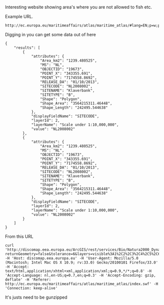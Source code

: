 
Interesting website showing area's where you are not allowed to fish
etc.

Example URL.

	http://ec.europa.eu/maritimeaffairs/atlas/maritime_atlas/#lang=EN;p=w;pos=14.589:56.113:6;bkgd=6:0.45;gra=0;mode=1;theme=14:0.7:1:0,120:1:1:0,73:1:1:0;

Digging in you can get some data out of here

	{
		"results": [
			{
				"attributes": {
					"Area_km2": "1239.480525",
					"MS": "NL",
					"OBJECTID": "19673",
					"POINT_X": "343355.691",
					"POINT_Y": "7174558.8692",
					"RELEASE_DA": "01/10/2013",
					"SITECODE": "NL2008002",
					"SITENAME": "Klaverbank",
					"SITETYPE": "B",
					"Shape": "Polygon",
					"Shape_Area": "3564215311.46448",
					"Shape_Length": "242495.544638"
				},
				"displayFieldName": "SITECODE",
				"layerId": 2,
				"layerName": "Scale under 1:10,000,000",
				"value": "NL2008002"
			},
			{
				"attributes": {
					"Area_km2": "1239.480525",
					"MS": "NL",
					"OBJECTID": "19673",
					"POINT_X": "343355.691",
					"POINT_Y": "7174558.8692",
					"RELEASE_DA": "01/10/2013",
					"SITECODE": "NL2008002",
					"SITENAME": "Klaverbank",
					"SITETYPE": "B",
					"Shape": "Polygon",
					"Shape_Area": "3564215311.46448",
					"Shape_Length": "242495.544638"
				},
				"displayFieldName": "SITECODE",
				"layerId": 2,
				"layerName": "Scale under 1:10,000,000",
				"value": "NL2008002"
			}
		]
	}

From this URL

	curl
	'http://discomap.eea.europa.eu/ArcGIS/rest/services/Bio/Natura2000_Dyna_WM/MapServer/identify?returnGeometry=false&tolerance=6&layers=visible%3A1%2C2%2C3%2C4%2C5%2C6%2C7%2C8&sr=102100&f=json&geometryType=esriGeometryPoint&imageDisplay=1282%2C490%2C96&geometry=%7B%22x%22%3A347235%2E9307078235%2C%22y%22%3A7204182%2E945255516%7D&mapExtent=%2D1511712%2E597187169%2C6382332%2E017133519%2C4759792%2E699553305%2C8779397%2E224156009'
	-H 'Host: discomap.eea.europa.eu' -H 'User-Agent: Mozilla/5.0
	(Macintosh; Intel Mac OS X 10.9; rv:33.0) Gecko/20100101 Firefox/33.0'
	-H 'Accept:
	text/html,application/xhtml+xml,application/xml;q=0.9,*/*;q=0.8' -H
	'Accept-Language: nl,en-US;q=0.7,en;q=0.3' -H 'Accept-Encoding: gzip,
	deflate' -H 'Referer:
	http://ec.europa.eu/maritimeaffairs/atlas/maritime_atlas/index.swf' -H
	'Connection: keep-alive'

It's justs need to be gunzipped

